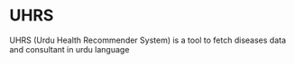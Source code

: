 # UHRS
UHRS (Urdu Health Recommender System) is a tool to fetch diseases data and consultant in urdu language
